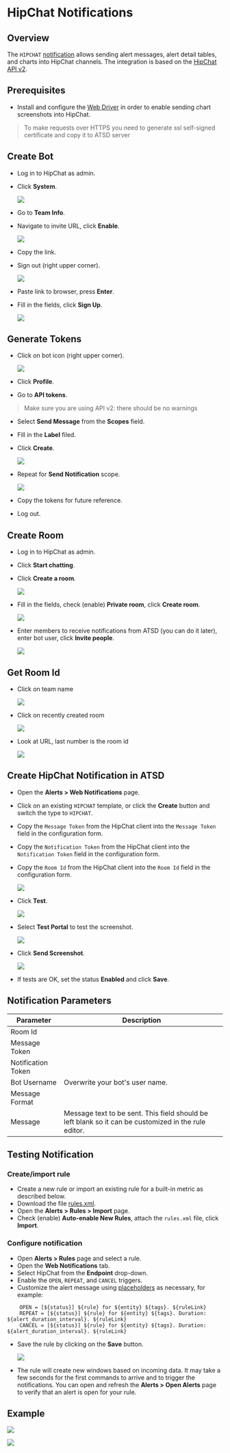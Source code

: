 # HipChat Notifications

## Overview

The `HIPCHAT` [notification](../web-notifications.md) allows sending alert messages, alert detail tables, and charts into HipChat channels. The integration is based on the [HipChat API v2](https://www.hipchat.com/docs/apiv2).

## Prerequisites

* Install and configure the [Web Driver](web-driver.md) in order to enable sending chart screenshots into HipChat.

> To make requests over HTTPS you need to generate ssl self-signed certificate and copy it to ATSD server 

## Create Bot

* Log in to HipChat as admin.
* Click **System**.

    ![](images/system.png)

* Go to **Team Info**.
* Navigate to invite URL, click **Enable**.

    ![](images/invite_url.png)

* Copy the link.
* Sign out (right upper corner).

    ![](images/sign_out.png)

* Paste link to browser, press **Enter**.
* Fill in the fields, click **Sign Up**.

    ![](images/hipchat_atsd_bot.png)
    
## Generate Tokens

* Click on bot icon (right upper corner).

    ![](images/bot_icon.png)
    
* Click **Profile**.
* Go to **API tokens**.

> Make sure you are using API v2: there should be no warnings

* Select **Send Message** from the **Scopes** field.
* Fill in the **Label** filed.
* Click **Create**.

    ![](images/token.png)
    
* Repeat for **Send Notification** scope.

    ![](images/tokens.png)
    
* Copy the tokens for future reference.
* Log out.

## Create Room

* Log in to HipChat as admin.
* Click **Start chatting**.
* Click **Create a room**.
    
    ![](images/create_room.png)
    
* Fill in the fields, check (enable) **Private room**, click **Create room**.

    ![](images/private_room.png)
    
* Enter members to receive notifications from ATSD (you can do it later), enter bot user, click **Invite people**.

    ![](images/invite_bot.png)

## Get Room Id

* Click on team name
    
    ![](images/team_name.png)
    
* Click on recently created room
    
    ![](images/created_room.png)
    
* Look at URL, last number is the room id
    
    ![](images/room_url.png) 
    
## Create HipChat Notification in ATSD

* Open the **Alerts > Web Notifications** page.
* Click on an existing `HIPCHAT` template, or click the **Create** button and switch the type to `HIPCHAT`.
* Copy the `Message Token` from the HipChat client into the `Message Token` field in the configuration form. 
* Copy the `Notification Token` from the HipChat client into the `Notification Token` field in the configuration form. 
* Copy the `Room Id` from the HipChat client into the `Room Id` field in the configuration form. 

    ![](images/hipchat_settings.png)

* Click **Test**.

   ![](images/hipchat_hello_from_atsd.png)

* Select **Test Portal** to test the screenshot.

   ![](images/new_test_portal.png)   

* Click **Send Screenshot**.

   ![](images/hipchat_send_screenshot.png)
   
* If tests are OK, set the status **Enabled** and click **Save**.  

## Notification Parameters

|**Parameter**|**Description**|
|---|---|
|Room Id||
|Message Token||
|Notification Token||
|Bot Username|Overwrite your bot's user name.|
|Message Format||
|Message|Message text to be sent. This field should be left blank so it can be customized in the rule editor.|

## Testing Notification

### Create/import rule

* Create a new rule or import an existing rule for a built-in metric as described below.
* Download the file [rules.xml](resources/rules.xml).
* Open the **Alerts > Rules > Import** page.
* Check (enable) **Auto-enable New Rules**, attach the `rules.xml` file, click **Import**.

### Configure notification

* Open **Alerts > Rules** page and select a rule.
* Open the **Web Notifications** tab.
* Select HipChat from the **Endpoint** drop-down.
* Enable the `OPEN`, `REPEAT`, and `CANCEL` triggers.
* Customize the alert message using [placeholders](../placeholders.md) as necessary, for example:

```ls
    OPEN = [${status}] ${rule} for ${entity} ${tags}. ${ruleLink}
    REPEAT = [${status}] ${rule} for ${entity} ${tags}. Duration: ${alert_duration_interval}. ${ruleLink}
    CANCEL = [${status}] ${rule} for ${entity} ${tags}. Duration: ${alert_duration_interval}. ${ruleLink}
```

* Save the rule by clicking on the **Save** button.

    ![](images/hipchat_notification.png)
    
* The rule will create new windows based on incoming data. It may take a few seconds for the first commands to arrive and to trigger the notifications. You can open and refresh the **Alerts > Open Alerts** page to verify that an alert is open for your rule.

## Example

   ![](images/hipchat_test_1.png)

   ![](images/hipchat_test_2.png)


